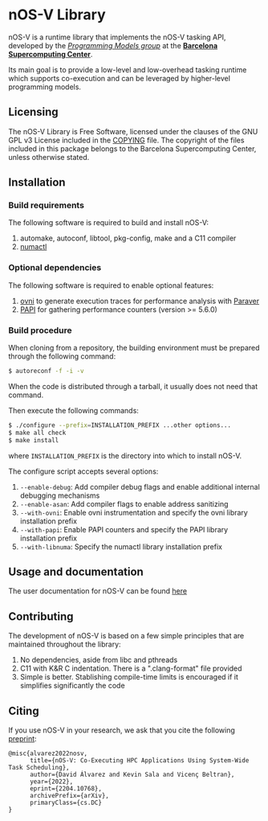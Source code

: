 # nOS-V Library

nOS-V is a runtime library that implements the nOS-V tasking API,
developed by the [*Programming Models group*](https://pm.bsc.es/)
at the [**Barcelona Supercomputing Center**](http://www.bsc.es/).

Its main goal is to provide a low-level and low-overhead tasking
runtime which supports co-execution and can be leveraged by higher-level
programming models.

## Licensing

The nOS-V Library is Free Software, licensed under the clauses of the
GNU GPL v3 License included in the [COPYING](COPYING) file.
The copyright of the files included in this package belongs to the
Barcelona Supercomputing Center, unless otherwise stated.

## Installation

### Build requirements

The following software is required to build and install nOS-V:

1. automake, autoconf, libtool, pkg-config, make and a C11 compiler
1. [numactl](http://oss.sgi.com/projects/libnuma/)

### Optional dependencies

The following software is required to enable optional features:

1. [ovni](https://github.com/bsc-pm/ovni) to generate execution traces for performance analysis with [Paraver](https://tools.bsc.es/paraver)
1. [PAPI](http://icl.utk.edu/papi/software/) for gathering performance counters (version >= 5.6.0)

### Build procedure

When cloning from a repository, the building environment must be prepared through the following command:

```sh
$ autoreconf -f -i -v
```

When the code is distributed through a tarball, it usually does not need that command.

Then execute the following commands:

```sh
$ ./configure --prefix=INSTALLATION_PREFIX ...other options...
$ make all check
$ make install
```

where `INSTALLATION_PREFIX` is the directory into which to install nOS-V.

The configure script accepts several options:

1. `--enable-debug`: Add compiler debug flags and enable additional internal debugging mechanisms
1. `--enable-asan`: Add compiler flags to enable address sanitizing
1. `--with-ovni`: Enable ovni instrumentation and specify the ovni library installation prefix
1. `--with-papi`: Enable PAPI counters and specify the PAPI library installation prefix
1. `--with-libnuma`: Specify the numactl library installation prefix

## Usage and documentation

The user documentation for nOS-V can be found [here](docs/index.md)

## Contributing

The development of nOS-V is based on a few simple principles that are maintained throughout the library:

1. No dependencies, aside from libc and pthreads
1. C11 with K&R C indentation. There is a ".clang-format" file provided
1. Simple is better. Stablishing compile-time limits is encouraged if it simplifies significantly the code

## Citing

If you use nOS-V in your research, we ask that you cite the following [preprint](https://arxiv.org/abs/2204.10768):

```
@misc{alvarez2022nosv,
      title={nOS-V: Co-Executing HPC Applications Using System-Wide Task Scheduling},
      author={David Álvarez and Kevin Sala and Vicenç Beltran},
      year={2022},
      eprint={2204.10768},
      archivePrefix={arXiv},
      primaryClass={cs.DC}
}
```